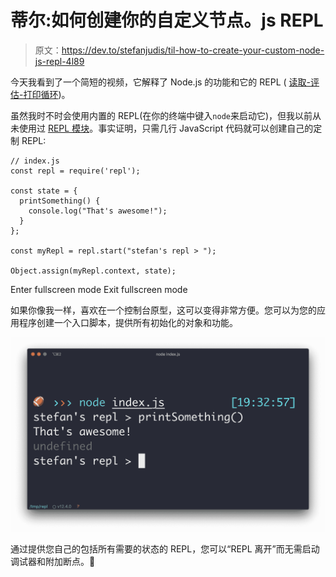# 蒂尔:如何创建你的自定义节点。js REPL

> 原文：<https://dev.to/stefanjudis/til-how-to-create-your-custom-node-js-repl-4l89>

今天我看到了一个简短的视频，它解释了 Node.js 的功能和它的 REPL ( [读取-评估-打印循环](https://en.wikipedia.org/wiki/Read%E2%80%93eval%E2%80%93print_loop))。

虽然我时不时会使用内置的 REPL(在你的终端中键入`node`来启动它)，但我以前从未使用过 [REPL 模块](https://nodejs.org/api/repl.html)。事实证明，只需几行 JavaScript 代码就可以创建自己的定制 REPL:

```
// index.js
const repl = require('repl');

const state = {
  printSomething() {
    console.log("That's awesome!");
  }
};

const myRepl = repl.start("stefan's repl > ");

Object.assign(myRepl.context, state); 
```

Enter fullscreen mode Exit fullscreen mode

如果你像我一样，喜欢在一个控制台原型，这可以变得非常方便。您可以为您的应用程序创建一个入口脚本，提供所有初始化的对象和功能。

[![Screenshot of a terminal: start a new REPL by running "node index.js" and see the available command 'printSomething'](img/99b5ebea8107feedb6ed253f1350f7ff.png)](//images.ctfassets.net/f20lfrunubsq/3ThVsUOwFhhzxQCaRV8lm8/28ac1d8fc83a4010be01ae28f0529a8e/repl.jpg)

通过提供您自己的包括所有需要的状态的 REPL，您可以“REPL 离开”而无需启动调试器和附加断点。🎉